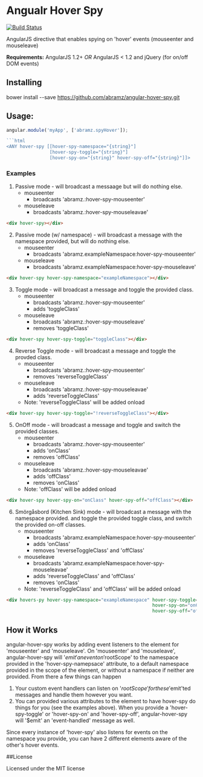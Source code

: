 Angualr Hover Spy
==================
[![Build Status](https://secure.travis-ci.org/abramz/angular-hover-spy.png)](http://travis-ci.org/abramz/angular-hover-spy)

AngularJS directive that enables spying on 'hover' events (mouseenter and mouseleave)

**Requirements:** AngularJS 1.2+ *OR* AngularJS < 1.2 and jQuery (for on/off DOM events)

## Installing

  bower install --save https://github.com/abramz/angular-hover-spy.git

## Usage:

```javascript
angular.module('myApp', ['abramz.spyHover']);

```html
<ANY hover-spy [[hover-spy-namespace="{string}"]
                [hover-spy-toggle="{string}"]
                [hover-spy-on="{string}" hover-spy-off="{string}"]]>
```

### Examples
1. Passive mode - will broadcast a messaage but will do nothing else.
    * mouseenter
        * broadcasts 'abramz.:hover-spy-mouseenter'
    * mouseleave
        * broadcasts 'abramz.:hover-spy-mouseleavae'

```html
<div hover-spy></div>
```

2. Passive mode (w/ namespace) - will broadcast a message with the namespace provided, but will do nothing else.
    * mouseenter
        * broadcasts 'abramz.exampleNamespace:hover-spy-mouseenter'
    * mouseleave
        * broadcasts 'abramz.exampleNamespace:hover-spy-mouseleave'

```html
<div hover-spy hover-spy-namespace="exampleNamespace"></div>
```

3. Toggle mode - will broadcast a message and toggle the provided class.
    * mouseenter
        * broadcasts 'abramz.:hover-spy-mouseenter'
        * adds 'toggleClass'
    * mouseleave
        * broadcasts 'abramz.:hover-spy-mouseleave'
        * removes 'toggleClass'

```html
<div hover-spy hover-spy-toggle="toggleClass"></div>
```

4. Reverse Toggle mode - will broadcast a message and toggle the provded class.
    * mouseenter
        * broadcasts 'abramz.:hover-spy-mouseenter'
        * removes 'reverseToggleClass'
    * mouseleave 
        * broadcasts 'abramz.:hover-spy-mouseleavae'
        * adds 'reverseToggleClass'
    * Note: 'reverseToggleClass' will be added onload

```html
<div hover-spy hover-spy-toggle="!reverseToggleClass"></div>
```

5. OnOff mode - will broadcast a message and toggle and switch the provided classes.
    * mouseenter
        * broadcasts 'abramz.:hover-spy-mouseenter'
        * adds 'onClass'
        * removes 'offClass'
    * mouseleave
        * broadcasts 'abramz.:hover-spy-mouseleavae'
        * adds 'offClass'
        * removes 'onClass'
    * Note: 'offClass' will be added onload

```html
<div hover-spy hover-spy-on="onClass" hover-spy-off="offClass"></div>
```

6. Smörgåsbord (Kitchen Sink) mode - will broadcast a message with the namespace provided. and toggle the provided toggle class, and switch the provided on-off classes.
    * mouseenter
        * broadcasts 'abramz.exampleNamespace:hover-spy-mouseenter'
        * adds 'onClass'
        * removes 'reverseToggleClass' and 'offClass'
    * mouseleave
        * broadcasts 'abramz.exampleNamespace:hover-spy-mouseleavae'
        * adds 'reverseToggleClass' and 'offClass'
        * removes 'onClass'
    * Note: 'reverseToggleClass' and 'offClass' will be added onload

```html
<div hovers-py hover-spy-namespace="exampleNamespace" hover-spy-toggle="!reverseToggleClass" 
                                                      hover-spy-on="onClass" 
                                                      hover-spy-off="offClass"></div>
```

## How it Works
angular-hover-spy works by adding event listeners to the element for 'mouseenter' and  'mouseleave'. On 'mouseenter' and 'mouseleave', angular-hover-spy will '$emit' an event on '$rootScope' to the namespace provided in the 'hover-spy-namepsace' attribute, to a default namespace provided in the scope of the element, or without a namespace if neither are provided. From there a few things can happen
  1. Your custom event handlers can listen on '$rootScope' for these '$emit'ted messages and handle them however you want.
  2. You can provided various attributes to the element to have hover-spy do things for you (see the examples above). When you provide a 'hover-spy-toggle' or 'hover-spy-on' and 'hover-spy-off', angular-hover-spy will '$emit' an 'event-handled' message as well.

Since every instance of 'hover-spy' also listens for events on the namespace you provide, you can have 2 different elements aware of the other's hover events.

##License

Licensed under the MIT license
